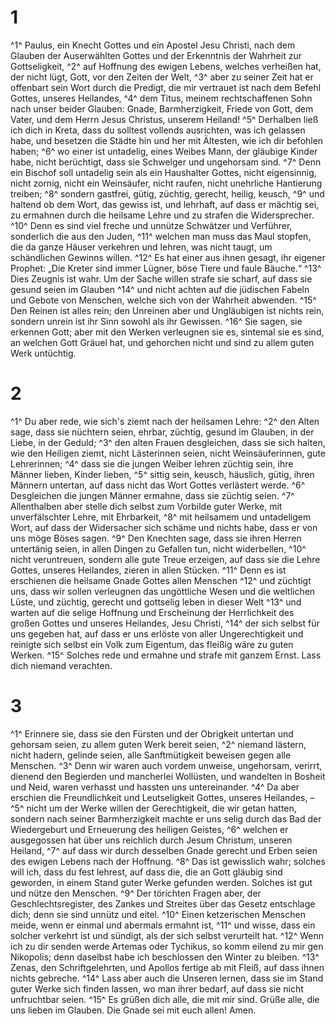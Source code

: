 # 1
^1^ Paulus, ein Knecht Gottes und ein Apostel Jesu Christi, nach dem Glauben der Auserwählten Gottes und der Erkenntnis der Wahrheit zur Gottseligkeit, ^2^ auf Hoffnung des ewigen Lebens, welches verheißen hat, der nicht lügt, Gott, vor den Zeiten der Welt, ^3^ aber zu seiner Zeit hat er offenbart sein Wort durch die Predigt, die mir vertrauet ist nach dem Befehl Gottes, unseres Heilandes, ^4^ dem Titus, meinem rechtschaffenen Sohn nach unser beider Glauben: Gnade, Barmherzigkeit, Friede von Gott, dem Vater, und dem Herrn Jesus Christus, unserem Heiland! ^5^ Derhalben ließ ich dich in Kreta, dass du solltest vollends ausrichten, was ich gelassen habe, und besetzen die Städte hin und her mit Ältesten, wie ich dir befohlen haben; ^6^ wo einer ist untadelig, eines Weibes Mann, der gläubige Kinder habe, nicht berüchtigt, dass sie Schwelger und ungehorsam sind. ^7^ Denn ein Bischof soll untadelig sein als ein Haushalter Gottes, nicht eigensinnig, nicht zornig, nicht ein Weinsäufer, nicht raufen, nicht unehrliche Hantierung treiben; ^8^ sondern gastfrei, gütig, züchtig, gerecht, heilig, keusch, ^9^ und haltend ob dem Wort, das gewiss ist, und lehrhaft, auf dass er mächtig sei, zu ermahnen durch die heilsame Lehre und zu strafen die Widersprecher. ^10^ Denn es sind viel freche und unnütze Schwätzer und Verführer, sonderlich die aus den Juden, ^11^ welchen man muss das Maul stopfen, die da ganze Häuser verkehren und lehren, was nicht taugt, um schändlichen Gewinns willen. ^12^ Es hat einer aus ihnen gesagt, ihr eigener Prophet: „Die Kreter sind immer Lügner, böse Tiere und faule Bäuche.“ ^13^ Dies Zeugnis ist wahr. Um der Sache willen strafe sie scharf, auf dass sie gesund seien im Glauben ^14^ und nicht achten auf die jüdischen Fabeln und Gebote von Menschen, welche sich von der Wahrheit abwenden. ^15^ Den Reinen ist alles rein; den Unreinen aber und Ungläubigen ist nichts rein, sondern unrein ist ihr Sinn sowohl als ihr Gewissen. ^16^ Sie sagen, sie erkennen Gott; aber mit den Werken verleugnen sie es, sintemal sie es sind, an welchen Gott Gräuel hat, und gehorchen nicht und sind zu allem guten Werk untüchtig.

# 2
^1^ Du aber rede, wie sich's ziemt nach der heilsamen Lehre: ^2^ den Alten sage, dass sie nüchtern seien, ehrbar, züchtig, gesund im Glauben, in der Liebe, in der Geduld; ^3^ den alten Frauen desgleichen, dass sie sich halten, wie den Heiligen ziemt, nicht Lästerinnen seien, nicht Weinsäuferinnen, gute Lehrerinnen; ^4^ dass sie die jungen Weiber lehren züchtig sein, ihre Männer lieben, Kinder lieben, ^5^ sittig sein, keusch, häuslich, gütig, ihren Männern untertan, auf dass nicht das Wort Gottes verlästert werde. ^6^ Desgleichen die jungen Männer ermahne, dass sie züchtig seien. ^7^ Allenthalben aber stelle dich selbst zum Vorbilde guter Werke, mit unverfälschter Lehre, mit Ehrbarkeit, ^8^ mit heilsamem und untadeligem Wort, auf dass der Widersacher sich schäme und nichts habe, dass er von uns möge Böses sagen. ^9^ Den Knechten sage, dass sie ihren Herren untertänig seien, in allen Dingen zu Gefallen tun, nicht widerbellen, ^10^ nicht veruntreuen, sondern alle gute Treue erzeigen, auf dass sie die Lehre Gottes, unseres Heilandes, zieren in allen Stücken. ^11^ Denn es ist erschienen die heilsame Gnade Gottes allen Menschen ^12^ und züchtigt uns, dass wir sollen verleugnen das ungöttliche Wesen und die weltlichen Lüste, und züchtig, gerecht und gottselig leben in dieser Welt ^13^ und warten auf die selige Hoffnung und Erscheinung der Herrlichkeit des großen Gottes und unseres Heilandes, Jesu Christi, ^14^ der sich selbst für uns gegeben hat, auf dass er uns erlöste von aller Ungerechtigkeit und reinigte sich selbst ein Volk zum Eigentum, das fleißig wäre zu guten Werken. ^15^ Solches rede und ermahne und strafe mit ganzem Ernst. Lass dich niemand verachten.

# 3
^1^ Erinnere sie, dass sie den Fürsten und der Obrigkeit untertan und gehorsam seien, zu allem guten Werk bereit seien, ^2^ niemand lästern, nicht hadern, gelinde seien, alle Sanftmütigkeit beweisen gegen alle Menschen. ^3^ Denn wir waren auch vordem unweise, ungehorsam, verirrt, dienend den Begierden und mancherlei Wollüsten, und wandelten in Bosheit und Neid, waren verhasst und hassten uns untereinander. ^4^ Da aber erschien die Freundlichkeit und Leutseligkeit Gottes, unseres Heilandes, – ^5^ nicht um der Werke willen der Gerechtigkeit, die wir getan hatten, sondern nach seiner Barmherzigkeit machte er uns selig durch das Bad der Wiedergeburt und Erneuerung des heiligen Geistes, ^6^ welchen er ausgegossen hat über uns reichlich durch Jesum Christum, unseren Heiland, ^7^ auf dass wir durch desselben Gnade gerecht und Erben seien des ewigen Lebens nach der Hoffnung. ^8^ Das ist gewisslich wahr; solches will ich, dass du fest lehrest, auf dass die, die an Gott gläubig sind geworden, in einem Stand guter Werke gefunden werden. Solches ist gut und nütze den Menschen. ^9^ Der törichten Fragen aber, der Geschlechtsregister, des Zankes und Streites über das Gesetz entschlage dich; denn sie sind unnütz und eitel. ^10^ Einen ketzerischen Menschen meide, wenn er einmal und abermals ermahnt ist, ^11^ und wisse, dass ein solcher verkehrt ist und sündigt, als der sich selbst verurteilt hat. ^12^ Wenn ich zu dir senden werde Artemas oder Tychikus, so komm eilend zu mir gen Nikopolis; denn daselbst habe ich beschlossen den Winter zu bleiben. ^13^ Zenas, den Schriftgelehrten, und Apollos fertige ab mit Fleiß, auf dass ihnen nichts gebreche. ^14^ Lass aber auch die Unseren lernen, dass sie im Stand guter Werke sich finden lassen, wo man ihrer bedarf, auf dass sie nicht unfruchtbar seien. ^15^ Es grüßen dich alle, die mit mir sind. Grüße alle, die uns lieben im Glauben. Die Gnade sei mit euch allen! Amen.